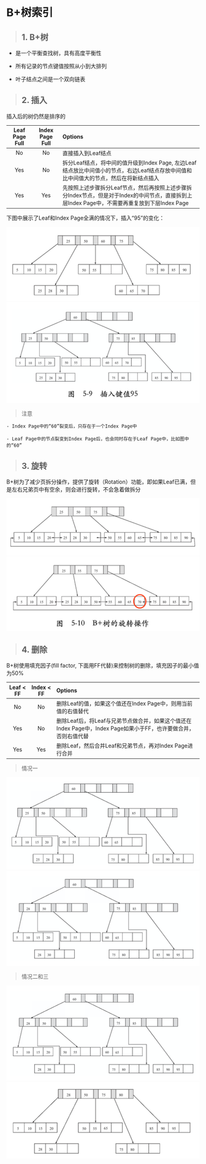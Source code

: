 # B+树索引

> ## 1. B+树

- 是一个平衡查找树，具有高度平衡性

- 所有记录的节点键值按照从小到大排列

- 叶子结点之间是一个双向链表

> ## 2. 插入

插入后的树仍然是排序的

Leaf Page Full | Index Page Full | Options
:---:|:---:|:---
No | No | 直接插入到Leaf结点
Yes | No | 拆分Leaf结点，将中间的值升级到Index Page, 左边Leaf结点放比中间值小的节点，右边Leaf结点存放中间值和比中间值大的节点，然后在将新结点插入
Yes | Yes | 先按照上述步骤拆分Leaf节点，然后再按照上述步骤拆分Index节点，但是对于Index的中间节点，直接拆到上层Index Page中，不需要再重复放到下层Index Page

下图中展示了Leaf和Index Page全满的情况下，插入“95”的变化：

![插入前](images/index-insert-2.png)
![插入后](images/index-insert-3.png)

> 注意

    - Index Page中的“60”裂变后，只存在于一个Index Page中

    - Leaf Page中的节点裂变到Index Page后，也会同时存在于Leaf Page中，比如图中的“60”

> ## 3. 旋转

B+树为了减少页拆分操作，提供了旋转（Rotation）功能，即如果Leaf已满，但是左右兄弟页中有空余，则会进行旋转，不会急着做拆分

![插入前](images/index-insert-4.png)
![插入后](images/index-insert-5.png)

> ## 4. 删除

B+树使用填充因子(fill factor, 下面用FF代替)来控制树的删除，填充因子的最小值为50%

Leaf < FF | Index < FF | Options
:---:|:---:|:---
No | No | 删除Leaf的值，如果这个值还在Index Page中，则用当前值的右值替代
Yes | No | 删除Leaf后，将Leaf与兄弟节点做合并，如果这个值还在Index Page中，Index Page如果小于FF，也许要做合并，否则右值代替
Yes | Yes | 删除Leaf，然后合并Leaf和兄弟节点，再对Index Page进行合并

> 情况一

![删除前](images/index-delete-1.png)
![删除后](images/index-delete-2.png)

> 情况二和三

![删除前](images/index-delete-2.png)
![删除后](images/index-delete-3.png)
